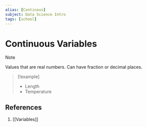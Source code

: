 ```yaml
---
alias: [Continous]
subject: Data Science Intro
tags: [school]
---
```

# Continuous Variables


> [!note] 
> Values that are real numbers. Can have fraction or decimal places.

> [!example] 
> - Length
> - Temperature

## References
1. [[Variables]]